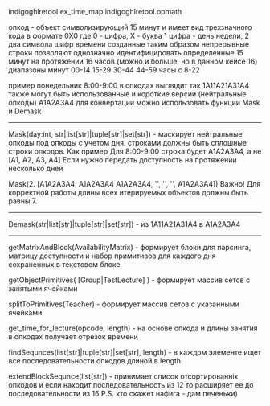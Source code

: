 
indigoghlretool.ex_time_map
indigoghlretool.opmath

опкод - объект символизирующий 15 минут и имеет вид трехзначного кода в формате 0X0 где 0 - цифра, X - буква
1 цифра - день недели, 2 два символа шифр времени
созданные таким образом непрерывные строки позволяют однозначно идентифицировать определенные 15 минут на протяжении 16 часов (можно и больше, но в данном кейсе 16)
диапазоны минут
00-14
15-29
30-44
44-59
часы с 8-22

пример
понедельник 8:00-9:00 в опкодах выглядит так 1А11А21А31А4
также могут быть использованные и короткие версии (нейтральные опкоды)
А1А2А3А4
для конвертации можно использовать функции Mask и Demask

---
Mask(day:int, str|list[str]|tuple[str]|set[str]) - маскирует нейтральные опкоды под опкоды с учетом дня. строками должны быть сплошные строки опкодов. Как пример
Для  8:00-9:00 строка будет А1А2А3A4, а не [А1, А2, А3, А4]
Если нужно передать доступность на протяжении несколько дней

Mask(2. [А1А2А3A4, А1А2А3A4 А1А2А3A4, '', '', '', А1А2А3A4])
Важно! Для корректной работы длины всех итерируемых объектов должны быть равны 7.

---
Demask(str|list[str]|tuple[str]|set[str]) - из 1А11А21А31А4 в А1А2А3A4

---

getMatrixAndBlock(AvailabilityMatrix) - формирует блоки для парсинга, матрицу доступности и набор примитивов для каждого дня сохраненных в текстовом блоке

getObjectPrimitives( [Group|TestLecture] ) - формирует массив сетов с занятыми ячейками

splitToPrimitives(Teacher) - формирует массив сетов с указанными ячейками

get_time_for_lecture(opcode, length) - на основе опкода и длины занятия в опкодах получает отрезок времени

findSequnces(list[str]|tuple[str]|set[str], length) - в каждом элементе ищет все последовательности опкодов длиной в length

extendBlockSequnce(list[str]) - принимает список отсортированніх опкодов и если находит последовательность из 12 то расширяет ее до последовательности из 16
P.S. кто скажет нафига - дам печеньки)